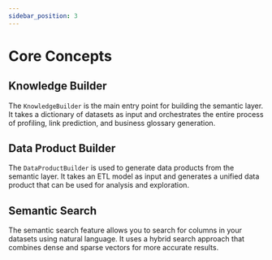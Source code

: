 ```yaml
---
sidebar_position: 3
---
```


# Core Concepts

## Knowledge Builder

The `KnowledgeBuilder` is the main entry point for building the semantic layer. It takes a dictionary of datasets as input and orchestrates the entire process of profiling, link prediction, and business glossary generation.

## Data Product Builder

The `DataProductBuilder` is used to generate data products from the semantic layer. It takes an ETL model as input and generates a unified data product that can be used for analysis and exploration.

## Semantic Search

The semantic search feature allows you to search for columns in your datasets using natural language. It uses a hybrid search approach that combines dense and sparse vectors for more accurate results.
